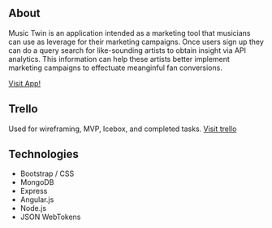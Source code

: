 ## About
Music Twin is an application intended as a marketing tool that musicians can use
as leverage for their marketing campaigns. Once users sign up they can do a query
search for like-sounding artists to obtain insight via API analytics. This information
can help these artists better implement marketing campaigns to effectuate meanginful
fan conversions.

[Visit App!](https://musictwin.herokuapp.com/#/home)

## Trello
Used for wireframing, MVP, Icebox, and completed tasks.
[Visit trello](https://trello.com/b/R9Cyskm1/music-twin2)

## Technologies

- Bootstrap / CSS
- MongoDB
- Express
- Angular.js
- Node.js
- JSON WebTokens
